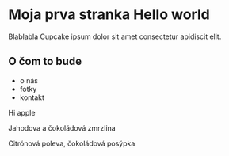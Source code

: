 # Moja prva stranka Hello world
Blablabla Cupcake ipsum dolor sit amet consectetur apidiscit elit. 

## O čom to bude
- o nás
- fotky
- kontakt

Hi apple

Jahodova a čokoládová zmrzlina

Citrónová poleva, čokoládová posýpka

